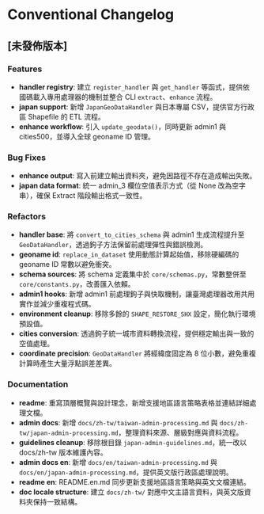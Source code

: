 # Conventional Changelog

## [未發佈版本]

### Features
- **handler registry**: 建立 `register_handler` 與 `get_handler` 等函式，提供依國碼載入專用處理器的機制並整合 CLI `extract`、`enhance` 流程。
- **japan support**: 新增 `JapanGeoDataHandler` 與日本專屬 CSV，提供官方行政區 Shapefile 的 ETL 流程。
- **enhance workflow**: 引入 `update_geodata()`，同時更新 admin1 與 cities500，並導入全球 geoname ID 管理。

### Bug Fixes
- **enhance output**: 寫入前建立輸出資料夾，避免因路徑不存在造成輸出失敗。
- **japan data format**: 統一 admin_3 欄位空值表示方式（從 None 改為空字串），確保 Extract 階段輸出格式一致性。

### Refactors
- **handler base**: 將 `convert_to_cities_schema` 與 admin1 生成流程提升至 `GeoDataHandler`，透過鉤子方法保留前處理彈性與錯誤檢測。
- **geoname id**: `replace_in_dataset` 使用動態計算起始值，移除硬編碼的 geoname ID 常數以避免衝突。
- **schema sources**: 將 schema 定義集中於 `core/schemas.py`，常數整併至 `core/constants.py`，改善匯入依賴。
- **admin1 hooks**: 新增 admin1 前處理鉤子與快取機制，讓臺灣處理器改用共用實作並減少重複程式碼。
- **environment cleanup**: 移除多餘的 `SHAPE_RESTORE_SHX` 設定，簡化執行環境預設值。
- **cities conversion**: 透過鉤子統一城市資料轉換流程，提供穩定輸出與一致的空值處理。
- **coordinate precision**: `GeoDataHandler` 將經緯度固定為 8 位小數，避免重複計算時產生大量浮點誤差差異。

### Documentation
- **readme**: 重寫頂層概覽與設計理念，新增支援地區語言策略表格並連結詳細處理文檔。
- **admin docs**: 新增 `docs/zh-tw/taiwan-admin-processing.md` 與 `docs/zh-tw/japan-admin-processing.md`，整理資料來源、層級對應與資料流程。
- **guidelines cleanup**: 移除根目錄 `japan-admin-guidelines.md`，統一改以 docs/zh-tw 版本維護內容。
- **admin docs en**: 新增 `docs/en/taiwan-admin-processing.md` 與 `docs/en/japan-admin-processing.md`，提供英文版行政區處理說明。
- **readme en**: README.en.md 同步更新支援地區語言策略與英文文檔連結。
- **doc locale structure**: 建立 `docs/zh-tw/` 對應中文主語言資料，與英文版資料夾保持一致結構。
